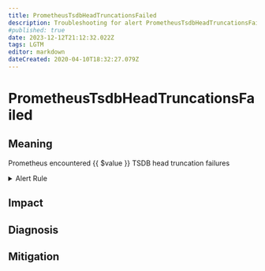 ```yaml
---
title: PrometheusTsdbHeadTruncationsFailed
description: Troubleshooting for alert PrometheusTsdbHeadTruncationsFailed
#published: true
date: 2023-12-12T21:12:32.022Z
tags: LGTM
editor: markdown
dateCreated: 2020-04-10T18:32:27.079Z
---
```


# PrometheusTsdbHeadTruncationsFailed

## Meaning
[//]: # "Short paragraph that explains what the alert means"
Prometheus encountered {{ $value }} TSDB head truncation failures

<details>
  <summary>Alert Rule</summary>

  ```yaml
alert: PrometheusTsdbHeadTruncationsFailed
expr: increase(prometheus_tsdb_head_truncations_failed_total[1m]) > 0
for: 0m
labels:
    severity: critical
annotations:
    summary: Prometheus TSDB head truncations failed (instance {{ $labels.instance }})
    description: |-
        Prometheus encountered {{ $value }} TSDB head truncation failures
          VALUE = {{ $value }}
          LABELS = {{ $labels }}
    runbook: https://github.com/srerun/prometheus-alerts/content/runbooks/PrometheusTsdbHeadTruncationsFailed

  ```
</details>


## Impact
[//]: # "What could / will happen if the alert is not addressed"



## Diagnosis
[//]: # "Steps to take to identify the cause of the problem"



## Mitigation
[//]: # "The steps necessary to resolve the alert"
